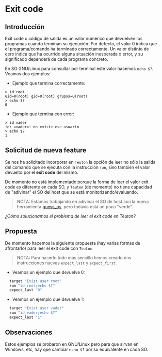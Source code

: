 
# Exit code

## Introducción

Exit code o código de salida es un valor numérico que devuelven los programas cuando terminan su ejecución. Por defecto, el valor 0 indica que el programa/comando ha terminado correctamente. Un valor distinto de cero indica que ha ocurrido alguna situación inesperada o error, y su significado dependerá de cada programa concreto.

En SO GNU/Linux para consultar por terminal este valor hacemos `echo $?`. Veamos dos ejemplos:

* Ejemplo que termina correctamente:
```
> id root
uid=0(root) gid=0(root) grupos=0(root)
> echo $?
0
```

* Ejemplo que termina con error:
```
> id vader
id: «vader»: no existe ese usuario
> echo $?
1
```

## Solicitud de nueva feature

Se nos ha solicitado incorporar en `Teuton` la opción de leer no sólo la salida del comando que se ejecuta con la instrucción `run`, sino también el valor devuelto por el **exit code** del mismo.

De momento no está implementado porque la forma de leer el valor exit code es diferente en cada SO, y `Teuton` (de momento) no tiene capacidad de "adivinar" el SO del host que se está monitorizando/evaluando.

> NOTA: Estamos trabajando en adivinar el SO de host con la nueva herramienta [guess_os](https://rubygems.org/gems/guess_os), pero todavía está un poco "verde".

_¿Cómo solucionamos el problema de leer el exit code en Teuton?_

## Propuesta

De momento hacemos la siguiente propuesta (hay varias formas de afrontarlo) para leer el exit code con `Teuton`.

> NOTA: Para hacerlo todo más sencillo hemos creado dos instrucciones nuevas `expect_last` y `expect_first`.

* Veamos un ejemplo que devuelve 0:
```ruby
  target "Exist user root"
  run "id root;echo $?"
  expect_last "0"
```
* Veamos un ejemplo que devuelve 1:
```ruby
  target "Exist user vader"
  run "id vader;echo $?"
  expect_last "1"
```

## Observaciones

Estos ejemplos se probaron en GNU/Linux pero para que sirvan en Windows, etc, hay que cambiar `echo $?` por su equivalente en cada SO.
